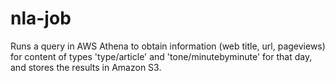 # nla-job

Runs a query in AWS Athena to obtain information (web title, url, pageviews) for content of types 'type/article' and 'tone/minutebyminute' for that day, and stores the results in Amazon S3. 
